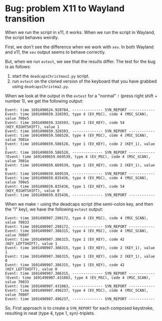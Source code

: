 # Bug: problem X11 to Wayland transition 

When we run the script in x11, it works. When we run the script in Wayland, the script behaves weirdly.

First, we don't see the difference when we work with `xev`. In both Wayland and x11, the `xev` output seems to behave correctly.

But, when we run `evtest`, we see that the results differ. The test for the bug is as follows:
1. start the `deadcapsChristmas2.py` script.
2. run `evtest` on the cloned version of the keyboard that you have grabbed using `deadcapsChristma2.py`.

When we look at the output in the `evtest` for a "normal" `!` (press right shift + number 1), we get the following output:
```
Event: time 1691490624.920784, -------------- SYN_REPORT ------------
Event: time 1691490659.326593, type 4 (EV_MSC), code 4 (MSC_SCAN), value 700e5
Event: time 1691490659.326593, type 1 (EV_KEY), code 54 (KEY_RIGHTSHIFT), value 1
Event: time 1691490659.326593, -------------- SYN_REPORT ------------
Event: time 1691490659.586528, type 4 (EV_MSC), code 4 (MSC_SCAN), value 7001e
Event: time 1691490659.586528, type 1 (EV_KEY), code 2 (KEY_1), value 1
Event: time 1691490659.586528, -------------- SYN_REPORT ------------
!Event: time 1691490659.669539, type 4 (EV_MSC), code 4 (MSC_SCAN), value 7001e
Event: time 1691490659.669539, type 1 (EV_KEY), code 2 (KEY_1), value 0
Event: time 1691490659.669539, -------------- SYN_REPORT ------------
Event: time 1691490659.835436, type 4 (EV_MSC), code 4 (MSC_SCAN), value 700e5
Event: time 1691490659.835436, type 1 (EV_KEY), code 54 (KEY_RIGHTSHIFT), value 0
Event: time 1691490659.835436, -------------- SYN_REPORT ------------
```

When we make `!` using the deadcaps script (the semi-colon key, and then the "l" key), we have the following `evtest` output:

```
Event: time 1691490907.298172, type 4 (EV_MSC), code 4 (MSC_SCAN), value 70033
Event: time 1691490907.298172, -------------- SYN_REPORT ------------
Event: time 1691490907.386315, type 4 (EV_MSC), code 4 (MSC_SCAN), value 7000f
Event: time 1691490907.386315, type 1 (EV_KEY), code 42 (KEY_LEFTSHIFT), value 1
Event: time 1691490907.386315, type 1 (EV_KEY), code 2 (KEY_1), value 1
Event: time 1691490907.386315, type 1 (EV_KEY), code 2 (KEY_1), value 0
Event: time 1691490907.386315, type 1 (EV_KEY), code 42 (KEY_LEFTSHIFT), value 0
Event: time 1691490907.386315, -------------- SYN_REPORT ------------
!Event: time 1691490907.431083, type 4 (EV_MSC), code 4 (MSC_SCAN), value 70033
Event: time 1691490907.431083, -------------- SYN_REPORT ------------
Event: time 1691490907.496237, type 4 (EV_MSC), code 4 (MSC_SCAN), value 7000f
Event: time 1691490907.496237, -------------- SYN_REPORT ------------
```

So. First approach is to create a `SYN_REPORT` for each composed keystroke, resulting in neat (type 4, type 1, syn)-triplets.

